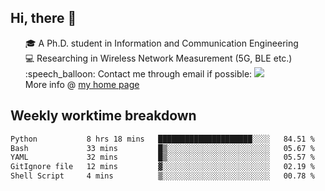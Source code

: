 <h2 > Hi, there 👋 </h3>

<div >
 <ul>
 🎓 A Ph.D. student in Information and Communication Engineering <br>
 💻 Researching in Wireless Network Measurement (5G, BLE etc.)<br>
 :speech_balloon: Contact me through email if possible: <a href="mailto:ethanjia@sjtu.edu.cn"><img src="https://img.shields.io/badge/-ethanjia@sjtu.edu.cn-c14438?style=plastic&logo=Gmail&logoColor=white&link=mailto:mailto:ethanjia@sjtu.edu.cn"></a> <br>
  More info @ <a href="https://haifengjia.github.io">my home page</a>
 </ul>
</div>

<h2 >
Weekly worktime breakdown
</h1>


<!--START_SECTION:waka-->

```txt
Python           8 hrs 18 mins   █████████████████████░░░░   84.51 %
Bash             33 mins         █▒░░░░░░░░░░░░░░░░░░░░░░░   05.67 %
YAML             32 mins         █▒░░░░░░░░░░░░░░░░░░░░░░░   05.57 %
GitIgnore file   12 mins         ▓░░░░░░░░░░░░░░░░░░░░░░░░   02.19 %
Shell Script     4 mins          ▒░░░░░░░░░░░░░░░░░░░░░░░░   00.78 %
```

<!--END_SECTION:waka-->


